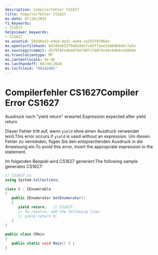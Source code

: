```yaml
---
description: Compilerfehler CS1627
title: Compilerfehler CS1627
ms.date: 07/20/2015
f1_keywords:
- CS1627
helpviewer_keywords:
- CS1627
ms.assetid: 58dd6e22-e9ed-4e5c-ae04-ce255f07064e
ms.openlocfilehash: 64346eb5379a818de7c03ffaae2ebb0b8a0c7a5e
ms.sourcegitcommit: d579fb5e4b46745fd0f1f8874c94c6469ce58604
ms.translationtype: MT
ms.contentlocale: de-DE
ms.lasthandoff: 08/30/2020
ms.locfileid: "89142491"
---
```

# <a name="compiler-error-cs1627"></a><span data-ttu-id="49369-103">Compilerfehler CS1627</span><span class="sxs-lookup"><span data-stu-id="49369-103">Compiler Error CS1627</span></span>
<span data-ttu-id="49369-104">Ausdruck nach "yield return" erwartet.</span><span class="sxs-lookup"><span data-stu-id="49369-104">Expression expected after yield return</span></span>  
  
 <span data-ttu-id="49369-105">Dieser Fehler tritt auf, wenn `yield` ohne einen Ausdruck verwendet wird.</span><span class="sxs-lookup"><span data-stu-id="49369-105">This error occurs if `yield` is used without an expression.</span></span> <span data-ttu-id="49369-106">Um diesen Fehler zu vermeiden, fügen Sie den entsprechenden Ausdruck in die Anweisung ein.</span><span class="sxs-lookup"><span data-stu-id="49369-106">To avoid this error, insert the appropriate expression in the statement.</span></span>  
  
 <span data-ttu-id="49369-107">Im folgenden Beispiel wird CS1627 generiert:</span><span class="sxs-lookup"><span data-stu-id="49369-107">The following sample generates CS1627:</span></span>  
  
```csharp  
// CS1627.cs  
using System.Collections;  
  
class C : IEnumerable  
{  
   public IEnumerator GetEnumerator()  
   {  
      yield return;   // CS1627  
      // To resolve, add the following line:  
      // yield return 0;  
   }  
}  
  
public class CMain  
{  
   public static void Main() { }  
}  
```
